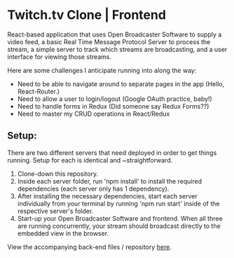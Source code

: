 # Twitch.tv Clone | Frontend

React-based application that uses Open Broadcaster Software to supply a video feed, a basic Real Time Message Protocol Server to process the stream, a simple server to track which streams are broadcasting, and a user interface for viewing those streams.

Here are some challenges I anticipate running into along the way:

- Need to be able to navigate around to separate pages in the app (Hello, React-Router.)
- Need to allow a user to login/logout (Google OAuth practice, baby!)
- Need to handle forms in Redux (Did someone say Redux Forms??)
- Need to master my CRUD operations in React/Redux

## Setup:

There are two different servers that need deployed in order to get things running. Setup for each is identical and ~straightforward.

1. Clone-down this repository.
2. Inside each server folder, run 'npm install' to install the required dependencies (each server only has 1 dependency).
3. After installing the necessary dependencies, start each server individually from your terminal by running 'npm run start' inside of the respective server's folder.
4. Start-up your Open Broadcaster Software and frontend. When all three are running concurrently, your stream should broadcast directly to the embedded view in the browser.

View the accompanying back-end files / repository <a href="https://github.com/tytysam/simple-twitch.tv-clone-be" target="_blank" >here</a>.
